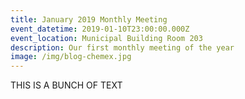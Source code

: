 ```yaml
---
title: January 2019 Monthly Meeting
event_datetime: 2019-01-10T23:00:00.000Z
event_location: Municipal Building Room 203
description: Our first monthly meeting of the year
image: /img/blog-chemex.jpg
---
```


THIS IS A BUNCH OF TEXT
